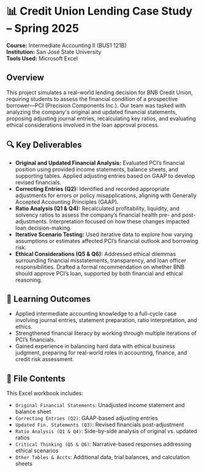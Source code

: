 # 📊 Credit Union Lending Case Study – Spring 2025

**Course:** Intermediate Accounting II (BUS1 121B)  
**Institution:** San José State University  
**Tools Used:** Microsoft Excel

## Overview
This project simulates a real-world lending decision for BNB Credit Union, requiring students to assess the financial condition of a prospective borrower—PCI (Precision Components Inc.). Our team was tasked with analyzing the company's original and updated financial statements, proposing adjusting journal entries, recalculating key ratios, and evaluating ethical considerations involved in the loan approval process.

## 🔍 Key Deliverables
- **Original and Updated Financial Analysis:** Evaluated PCI’s financial position using provided income statements, balance sheets, and supporting tables. Applied adjusting entries based on GAAP to develop revised financials.
- **Correcting Entries (Q2):** Identified and recorded appropriate adjustments for errors or policy misapplications, aligning with Generally Accepted Accounting Principles (GAAP).
- **Ratio Analysis (Q1 & Q4):** Recalculated profitability, liquidity, and solvency ratios to assess the company’s financial health pre- and post-adjustments. Interpretation focused on how these changes impacted loan decision-making.
- **Iterative Scenario Testing:** Used iterative data to explore how varying assumptions or estimates affected PCI’s financial outlook and borrowing risk.
- **Ethical Considerations (Q5 & Q6):** Addressed ethical dilemmas surrounding financial misstatements, transparency, and loan officer responsibilities. Drafted a formal recommendation on whether BNB should approve PCI’s loan, supported by both financial and ethical reasoning.

## 🧠 Learning Outcomes
- Applied intermediate accounting knowledge to a full-cycle case involving journal entries, statement preparation, ratio interpretation, and ethics.
- Strengthened financial literacy by working through multiple iterations of PCI’s financials.
- Gained experience in balancing hard data with ethical business judgment, preparing for real-world roles in accounting, finance, and credit risk assessment.

## 📁 File Contents
This Excel workbook includes:
- `Original Financial Statements`: Unadjusted income statement and balance sheet  
- `Correcting Entries (Q2)`: GAAP-based adjusting entries  
- `Updated Fin. Statements (Q3)`: Revised financials post-adjustment  
- `Ratio Analysis (Q1 & Q4)`: Side-by-side analysis of original vs. updated ratios  
- `Critical Thinking (Q5 & Q6)`: Narrative-based responses addressing ethical scenarios  
- `Other Tables & Accts`: Additional data, trial balances, and calculation sheets

